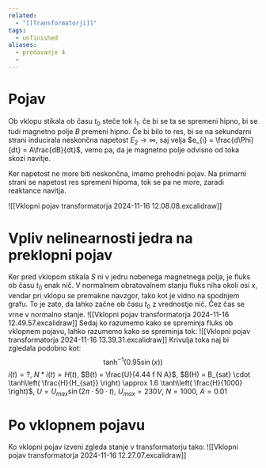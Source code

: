 ```yaml
---
related:
  - "[[Transformatorji]]"
tags:
  - unfinished
aliases:
  - predavanje 4
  - 
---
```

# Pojav
Ob vklopu stikala ob času $t_{0}$ steče tok $I_{1}$. če bi se ta se spremeni hipno, bi se tudi magnetno polje $B$ premeni hipno. Če bi bilo to res, bi se na sekundarni strani inducirala neskončna napetost $E_{2} \to \infty$, saj velja $e_{i} = \frac{d\Phi}{dt} = A\frac{dB}{dt}$, vemo pa, da je magnetno polje odvisno od toka skozi navitje.

Ker napetost ne more biti neskončna, imamo prehodni pojav. Na primarni strani se napetost res spremeni hipoma, tok se pa ne more, zaradi reaktance navitja.

![[Vklopni pojav transformatorja 2024-11-16 12.08.08.excalidraw]]
# Vpliv nelinearnosti jedra na preklopni pojav
Ker pred vklopom stikala $S$ ni v jedru nobenega magnetnega polja, je fluks ob času $t_{0}$ enak nič. V normalnem obratovalnem stanju fluks niha okoli osi $x$, vendar pri vklopu se premakne navzgor, tako kot je vidno na spodnjem grafu. To je zato, da lahko začne ob času $t_{0}$ z vrednostjo nič. Čez čas se vrne v normalno stanje.
![[Vklopni pojav transformatorja 2024-11-16 12.49.57.excalidraw]]
Sedaj ko razumemo kako se spreminja fluks ob vklopnem pojavu, lahko razumemo kako se spreminja tok:
![[Vklopni pojav transformatorja 2024-11-16 13.39.31.excalidraw]]
Krivulja toka naj bi zgledala podobno kot:
$$
\tanh^{-1}(0.95\sin(x))
$$
$i(t) = ?$, $N*i(t) = H(t)$, $B(t) = \frac{U}{4.44 f N A}$, $B(H) = B_{sat} \cdot \tanh\left( \frac{H}{H_{sat}} \right) \approx 1.6 \tanh\left( \frac{H}{1000} \right)$, $U = U_{max}\sin(2\pi \cdot 50\cdot t)$, $U_{max} = 230 V$, $N = 1000$, $A = 0.01$

# Po vklopnem pojavu
Ko vklopni pojav izveni zgleda stanje v transformatorju tako:
![[Vklopni pojav transformatorja 2024-11-16 12.27.07.excalidraw]]